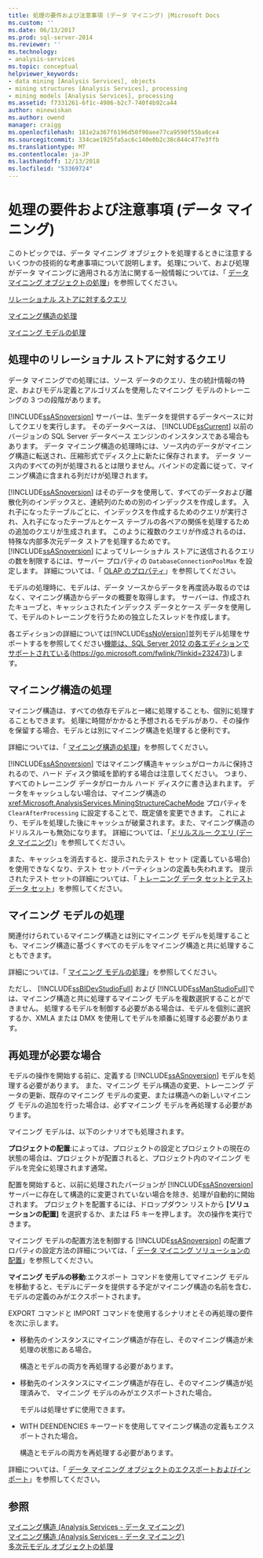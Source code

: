 ```yaml
---
title: 処理の要件および注意事項 (データ マイニング) |Microsoft Docs
ms.custom: ''
ms.date: 06/13/2017
ms.prod: sql-server-2014
ms.reviewer: ''
ms.technology:
- analysis-services
ms.topic: conceptual
helpviewer_keywords:
- data mining [Analysis Services], objects
- mining structures [Analysis Services], processing
- mining models [Analysis Services], processing
ms.assetid: f7331261-6f1c-4986-b2c7-740f4b92ca44
author: minewiskan
ms.author: owend
manager: craigg
ms.openlocfilehash: 181e2a367f6196d50f90aee77ca9590f55ba0ce4
ms.sourcegitcommit: 334cae1925fa5ac6c140e0b2c38c844c477e3ffb
ms.translationtype: MT
ms.contentlocale: ja-JP
ms.lasthandoff: 12/13/2018
ms.locfileid: "53369724"
---
```

# <a name="processing-requirements-and-considerations-data-mining"></a>処理の要件および注意事項 (データ マイニング)
  このトピックでは、データ マイニング オブジェクトを処理するときに注意するいくつかの技術的な考慮事項について説明します。 処理について、および処理がデータ マイニングに適用される方法に関する一般情報については、「 [データ マイニング オブジェクトの処理](processing-data-mining-objects.md)」を参照してください。  
  
 [リレーショナル ストアに対するクエリ](#bkmk_QueryReqs)  
  
 [マイニング構造の処理](#bkmk_ProcessStructures)  
  
 [マイニング モデルの処理](#bkmk_ProcessModels)  
  
##  <a name="bkmk_QueryReqs"></a> 処理中のリレーショナル ストアに対するクエリ  
 データ マイニングでの処理には、ソース データのクエリ、生の統計情報の特定、およびモデル定義とアルゴリズムを使用したマイニング モデルのトレーニングの 3 つの段階があります。  
  
 [!INCLUDE[ssASnoversion](../../includes/ssasnoversion-md.md)] サーバーは、生データを提供するデータベースに対してクエリを実行します。 そのデータベースは、 [!INCLUDE[ssCurrent](../../includes/sscurrent-md.md)] 以前のバージョンの SQL Server データベース エンジンのインスタンスである場合もあります。 データ マイニング構造の処理時には、ソース内のデータがマイニング構造に転送され、圧縮形式でディスク上に新たに保存されます。 データ ソース内のすべての列が処理されるとは限りません。バインドの定義に従って、マイニング構造に含まれる列だけが処理されます。  
  
 [!INCLUDE[ssASnoversion](../../includes/ssasnoversion-md.md)] はそのデータを使用して、すべてのデータおよび離散化列のインデックスと、連続列のための別のインデックスを作成します。 入れ子になったテーブルごとに、インデックスを作成するためのクエリが実行され、入れ子になったテーブルとケース テーブルの各ペアの関係を処理するための追加のクエリが生成されます。 このように複数のクエリが作成されるのは、特殊な内部多次元データ ストアを処理するためです。 [!INCLUDE[ssASnoversion](../../includes/ssasnoversion-md.md)] によってリレーショナル ストアに送信されるクエリの数を制限するには、サーバー プロパティの `DatabaseConnectionPoolMax` を設定します。 詳細については、「 [OLAP のプロパティ](../server-properties/olap-properties.md)」を参照してください。  
  
 モデルの処理時に、モデルは、データ ソースからデータを再度読み取るのではなく、マイニング構造からデータの概要を取得します。 サーバーは、作成されたキューブと、キャッシュされたインデックス データとケース データを使用して、モデルのトレーニングを行うための独立したスレッドを作成します。  
  
 各エディションの詳細については[!INCLUDE[ssNoVersion](../../includes/ssnoversion-md.md)]並列モデル処理をサポートするを参照してください[機能は、SQL Server 2012 の各エディションでサポートされている](https://go.microsoft.com/fwlink/?linkid=232473)(https://go.microsoft.com/fwlink/?linkid=232473)します。  
  
##  <a name="bkmk_ProcessStructures"></a> マイニング構造の処理  
 マイニング構造は、すべての依存モデルと一緒に処理することも、個別に処理することもできます。 処理に時間がかかると予想されるモデルがあり、その操作を保留する場合、モデルとは別にマイニング構造を処理すると便利です。  
  
 詳細については、「 [マイニング構造の処理](process-a-mining-structure.md)」を参照してください。  
  
 [!INCLUDE[ssASnoversion](../../includes/ssasnoversion-md.md)] ではマイニング構造キャッシュがローカルに保持されるので、ハード ディスク領域を節約する場合は注意してください。 つまり、すべてのトレーニング データがローカル ハード ディスクに書き込まれます。 データをキャッシュしない場合は、マイニング構造の <xref:Microsoft.AnalysisServices.MiningStructureCacheMode> プロパティを `ClearAfterProcessing` に設定することで、既定値を変更できます。 これにより、モデルを処理した後にキャッシュが破棄されます。また、マイニング構造のドリルスルーも無効になります。 詳細については、「[ドリルスルー クエリ &#40;データ マイニング&#41;](drillthrough-queries-data-mining.md)」を参照してください。  
  
 また、キャッシュを消去すると、提示されたテスト セット (定義している場合) を使用できなくなり、テスト セット パーティションの定義も失われます。 提示されたテスト セットの詳細については、「 [トレーニング データ セットとテスト データ セット](training-and-testing-data-sets.md)」を参照してください。  
  
##  <a name="bkmk_ProcessModels"></a> マイニング モデルの処理  
 関連付けられているマイニング構造とは別にマイニング モデルを処理することも、マイニング構造に基づくすべてのモデルをマイニング構造と共に処理することもできます。  
  
 詳細については、「 [マイニング モデルの処理](process-a-mining-model.md)」を参照してください。  
  
 ただし、 [!INCLUDE[ssBIDevStudioFull](../../includes/ssbidevstudiofull-md.md)] および [!INCLUDE[ssManStudioFull](../../includes/ssmanstudiofull-md.md)]では、マイニング構造と共に処理するマイニング モデルを複数選択することができません。 処理するモデルを制御する必要がある場合は、モデルを個別に選択するか、XMLA または DMX を使用してモデルを順番に処理する必要があります。  
  
## <a name="when-reprocessing-is-required"></a>再処理が必要な場合  
 モデルの操作を開始する前に、定義する [!INCLUDE[ssASnoversion](../../includes/ssasnoversion-md.md)] モデルを処理する必要があります。 また、マイニング モデル構造の変更、トレーニング データの更新、既存のマイニング モデルの変更、または構造への新しいマイニング モデルの追加を行った場合は、必ずマイニング モデルを再処理する必要があります。  
  
 マイニング モデルは、以下のシナリオでも処理されます。  
  
 **プロジェクトの配置**:によっては、プロジェクトの設定とプロジェクトの現在の状態の場合は、プロジェクトが配置されると、プロジェクト内のマイニング モデルを完全に処理されます通常。  
  
 配置を開始すると、以前に処理されたバージョンが [!INCLUDE[ssASnoversion](../../includes/ssasnoversion-md.md)] サーバーに存在して構造的に変更されていない場合を除き、処理が自動的に開始されます。 プロジェクトを配置するには、ドロップダウン リストから **[ソリューションの配置]** を選択するか、または F5 キーを押します。 次の操作を実行できます。  
  
 マイニング モデルの配置方法を制御する [!INCLUDE[ssASnoversion](../../includes/ssasnoversion-md.md)] の配置プロパティの設定方法の詳細については、「 [データ マイニング ソリューションの配置](deployment-of-data-mining-solutions.md)」を参照してください。  
  
 **マイニング モデルの移動**:エクスポート コマンドを使用してマイニング モデルを移動すると、モデルにデータを提供する予定がマイニング構造の名前を含む、モデルの定義のみがエクスポートされます。  
  
 EXPORT コマンドと IMPORT コマンドを使用するシナリオとその再処理の要件を次に示します。  
  
-   移動先のインスタンスにマイニング構造が存在し、そのマイニング構造が未処理の状態にある場合。  
  
     構造とモデルの両方を再処理する必要があります。  
  
-   移動先のインスタンスにマイニング構造が存在し、そのマイニング構造が処理済みで、 マイニング モデルのみがエクスポートされた場合。  
  
     モデルは処理せずに使用できます。  
  
-   WITH DEENDENCIES キーワードを使用してマイニング構造の定義もエクスポートされた場合。  
  
     構造とモデルの両方を再処理する必要があります。  
  
 詳細については、「 [データ マイニング オブジェクトのエクスポートおよびインポート](export-and-import-data-mining-objects.md)」を参照してください。  
  
## <a name="see-also"></a>参照  
 [マイニング構造 &#40;Analysis Services - データ マイニング&#41;](mining-structures-analysis-services-data-mining.md)   
 [マイニング構造 &#40;Analysis Services - データ マイニング&#41;](mining-structures-analysis-services-data-mining.md)   
 [多次元モデル オブジェクトの処理](../multidimensional-models/processing-a-multidimensional-model-analysis-services.md)  
  
  
